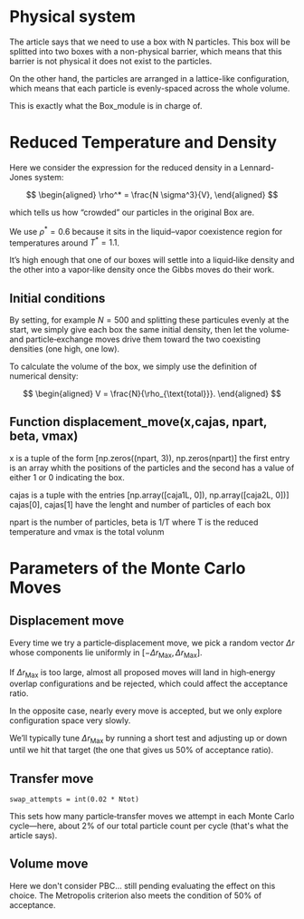 # Physical system

The article says that we need to use a box with N particles. This box will be splitted into two boxes with a non-physical barrier, which means that this barrier is not physical it does not exist to the particles. 

On the other hand, the particles are arranged in a lattice-like configuration, which means that each particle is evenly-spaced across the whole volume. 

This is exactly what the Box_module is in charge of. 

# Reduced Temperature and Density

Here we consider the expression for the reduced density in a Lennard-Jones system:

$$
\begin{aligned}
\rho^* = \frac{N \sigma^3}{V},
\end{aligned}
$$

which tells us how “crowded” our particles in the original Box are.

We use $\rho^* = 0.6$  because it sits in the liquid–vapor coexistence region for temperatures around $T^* = 1.1$. 

It’s high enough that one of our boxes will settle into a liquid‐like density and the other into a vapor‐like density once the Gibbs moves do their work.

## Initial conditions 

By setting, for example $N=500$ and splitting these particules evenly at the start, we simply give each box the same initial density, then let the volume‐ and particle‐exchange moves 
drive them toward the two coexisting densities (one high, one low).

To calculate the volume of the box, we simply use the definition of numerical density:

$$
\begin{aligned}
V = \frac{N}{\rho_{\text{total}}}.
\end{aligned}
$$
## Function displacement_move(x,cajas, npart, beta, vmax)

x is a tuple of the form [np.zeros((npart, 3)), np.zeros(npart)] the first entry is an array whith the positions of the particles and the second has a value of either 1 or 0 indicating the box. 

cajas is a tuple with the entries [np.array([caja1L, 0]), np.array([caja2L, 0])] cajas[0], cajas[1] have the lenght and number of particles of each box

npart is the number of particles, beta is 1/T where T is the reduced temperature and vmax is the total volunm

# Parameters of the Monte Carlo Moves 


## Displacement move
Every time we try a particle‐displacement move, we pick a random vector $\Delta r$ whose components lie uniformly in $\left[ -\Delta r_{\text{Max}}, \Delta r _{\text{Max}}\right]$.

If $\Delta r _{\text{Max}}$ is too large, almost all proposed moves will land in high‐energy overlap configurations and be rejected, which could affect the acceptance ratio.

In the opposite case, nearly every move is accepted, but we only explore configuration space very slowly.

We’ll typically tune $\Delta r_{\text{Max}}$ by running a short test and adjusting up or down until we hit that target (the one that gives us 50% of acceptance ratio).

## Transfer move 
```
swap_attempts = int(0.02 * Ntot)
```

This sets how many particle‐transfer moves we attempt in each Monte Carlo cycle—here, about 2% of our total particle count per cycle (that's what the article says). 

## Volume move

Here we don't consider PBC... still pending evaluating the effect on this choice. The Metropolis criterion also meets the condition of $50\%$ of acceptance.



